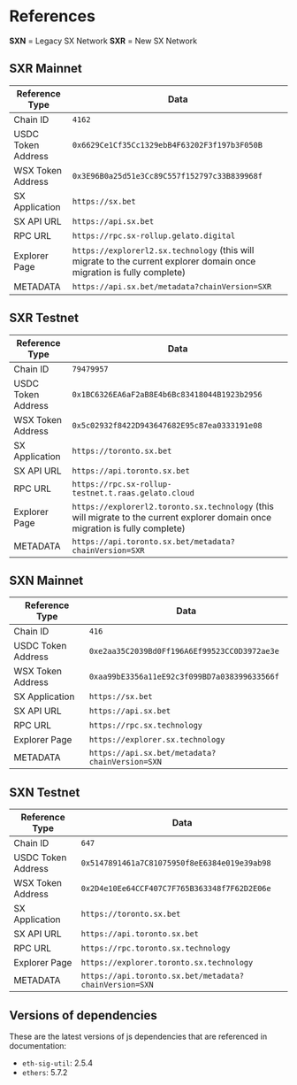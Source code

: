 # References

**SXN** = Legacy SX Network
**SXR** =  New SX Network

## SXR Mainnet

| Reference Type | Data |
| ----- | -------------------------------------------- |
| Chain ID | `4162` |
| USDC Token Address  | `0x6629Ce1Cf35Cc1329ebB4F63202F3f197b3F050B` |
| WSX Token Address  | `0x3E96B0a25d51e3Cc89C557f152797c33B839968f` |
| SX Application | `https://sx.bet` |
| SX API URL | `https://api.sx.bet` |
| RPC URL | `https://rpc.sx-rollup.gelato.digital` |
| Explorer Page | `https://explorerl2.sx.technology` (this will migrate to the current explorer domain once migration is fully complete) |
| METADATA | `https://api.sx.bet/metadata?chainVersion=SXR` |

## SXR Testnet

| Reference Type | Data |
| ----- | -------------------------------------------- |
| Chain ID | `79479957` |
| USDC Token Address  | `0x1BC6326EA6aF2aB8E4b6Bc83418044B1923b2956` |
| WSX Token Address  | `0x5c02932f8422D943647682E95c87ea0333191e08` |
| SX Application | `https://toronto.sx.bet` |
| SX API URL | `https://api.toronto.sx.bet` |
| RPC URL | `https://rpc.sx-rollup-testnet.t.raas.gelato.cloud` |
| Explorer Page | `https://explorerl2.toronto.sx.technology` (this will migrate to the current explorer domain once migration is fully complete) |
| METADATA | `https://api.toronto.sx.bet/metadata?chainVersion=SXR` |

## SXN Mainnet

| Reference Type | Data |
| ----- | -------------------------------------------- |
| Chain ID | `416` |
| USDC Token Address  | `0xe2aa35C2039Bd0Ff196A6Ef99523CC0D3972ae3e` |
| WSX Token Address  | `0xaa99bE3356a11eE92c3f099BD7a038399633566f` |
| SX Application | `https://sx.bet` |
| SX API URL | `https://api.sx.bet` |
| RPC URL | `https://rpc.sx.technology` |
| Explorer Page | `https://explorer.sx.technology` |
| METADATA | `https://api.sx.bet/metadata?chainVersion=SXN` |

## SXN Testnet

| Reference Type | Data |
| ----- | -------------------------------------------- |
| Chain ID | `647` |
| USDC Token Address  | `0x5147891461a7C81075950f8eE6384e019e39ab98` |
| WSX Token Address  | `0x2D4e10Ee64CCF407C7F765B363348f7F62D2E06e` |
| SX Application | `https://toronto.sx.bet` |
| SX API URL | `https://api.toronto.sx.bet` |
| RPC URL | `https://rpc.toronto.sx.technology` |
| Explorer Page | `https://explorer.toronto.sx.technology` |
| METADATA | `https://api.toronto.sx.bet/metadata?chainVersion=SXN` |

## Versions of dependencies

These are the latest versions of js dependencies that are referenced in documentation:

- `eth-sig-util`: 2.5.4
- `ethers`: 5.7.2